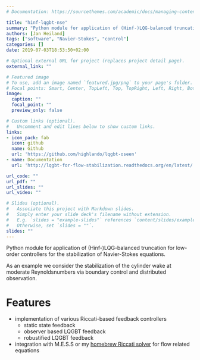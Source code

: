 ```yaml
---
# Documentation: https://sourcethemes.com/academic/docs/managing-content/

title: "hinf-lqgbt-nse"
summary: "Python module for application of (Hinf-)LQG-balanced truncation for low-order controllers for the stabilization of Navier-Stokes equations"
authors: [Jan Heiland]
tags: ["software", "Navier-Stokes", "control"]
categories: []
date: 2019-07-03T18:53:50+02:00

# Optional external URL for project (replaces project detail page).
external_link: ""

# Featured image
# To use, add an image named `featured.jpg/png` to your page's folder.
# Focal points: Smart, Center, TopLeft, Top, TopRight, Left, Right, BottomLeft, Bottom, BottomRight.
image:
  caption: ""
  focal_point: ""
  preview_only: false

# Custom links (optional).
#   Uncomment and edit lines below to show custom links.
links:
- icon_pack: fab
  icon: github
  name: Github
  url: 'https://github.com/highlando/lqgbt-oseen'
- name: Documentation
  url: 'http://lqgbt-for-flow-stabilization.readthedocs.org/en/latest/'

url_code: ""
url_pdf: ""
url_slides: ""
url_video: ""

# Slides (optional).
#   Associate this project with Markdown slides.
#   Simply enter your slide deck's filename without extension.
#   E.g. `slides = "example-slides"` references `content/slides/example-slides.md`.
#   Otherwise, set `slides = ""`.
slides: ""
---
```


Python module for application of (Hinf-)LQG-balanced truncation for low-order controllers for the stabilization of Navier-Stokes equations.

As an example we consider the stabilization of the cylinder wake at moderate Reynoldsnumbers via boundary control and distributed observation.

# Features

 * implementation of various Riccati-based feedback controllers
   * static state feedback
   * observer based LQGBT feedback
   * robustified LQGBT feedback
 * integration with M.E.S.S or my [homebrew Riccati solver](www.github.com/highlando/sadptprj_riclyap_adi) for flow related equations
